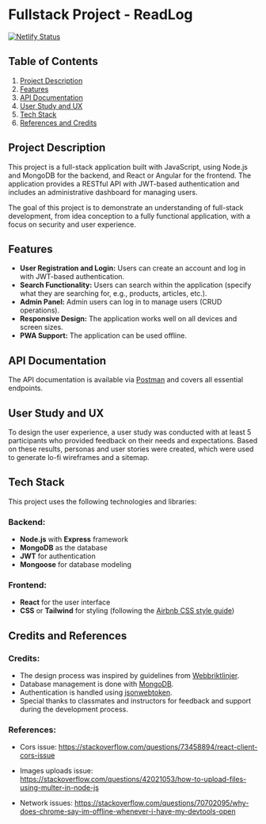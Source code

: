 #  Fullstack Project - ReadLog
[![Netlify Status](https://api.netlify.com/api/v1/badges/39571454-c26b-4ed4-9685-3c25576ed043/deploy-status)](https://app.netlify.com/sites/readlog/deploys)

## Table of Contents
1. [Project Description](#project-description)
2. [Features](#features)
3. [API Documentation](#api-documentation)
4. [User Study and UX](#user-study-and-ux)
5. [Tech Stack](#tech-stack)
6. [References and Credits](#references-and-credits)

## Project Description
This project is a full-stack application built with JavaScript, using Node.js and MongoDB for the backend, and React or Angular for the frontend. The application provides a RESTful API with JWT-based authentication and includes an administrative dashboard for managing users.

The goal of this project is to demonstrate an understanding of full-stack development, from idea conception to a fully functional application, with a focus on security and user experience.

## Features
- **User Registration and Login:** Users can create an account and log in with JWT-based authentication.
- **Search Functionality:** Users can search within the application (specify what they are searching for, e.g., products, articles, etc.).
- **Admin Panel:** Admin users can log in to manage users (CRUD operations).
- **Responsive Design:** The application works well on all devices and screen sizes.
- **PWA Support:** The application can be used offline.

## API Documentation
The API documentation is available via [Postman](https://documenter.getpostman.com/view/34481210/2sAXxY2TTq) and covers all essential endpoints.

## User Study and UX
To design the user experience, a user study was conducted with at least 5 participants who provided feedback on their needs and expectations. Based on these results, personas and user stories were created, which were used to generate lo-fi wireframes and a sitemap.

## Tech Stack
This project uses the following technologies and libraries:

### Backend:
- **Node.js** with **Express** framework
- **MongoDB** as the database
- **JWT** for authentication
- **Mongoose** for database modeling

### Frontend:
- **React** for the user interface
- **CSS** or **Tailwind** for styling (following the [Airbnb CSS style guide](https://github.com/airbnb/css))

## Credits and References 

### Credits:
- The design process was inspired by guidelines from [Webbriktlinjer](https://webbriktlinjer.se/anvandarcentrering-tjanstedesign/utfor-anvandningsanalys/).
- Database management is done with [MongoDB](https://www.mongodb.com/).
- Authentication is handled using [jsonwebtoken](https://www.npmjs.com/package/jsonwebtoken).
- Special thanks to classmates and instructors for feedback and support during the development process.


### References: 
- Cors issue: https://stackoverflow.com/questions/73458894/react-client-cors-issue

- Images uploads issue:
https://stackoverflow.com/questions/42021053/how-to-upload-files-using-multer-in-node-js

- Network issues: https://stackoverflow.com/questions/70702095/why-does-chrome-say-im-offline-whenever-i-have-my-devtools-open

